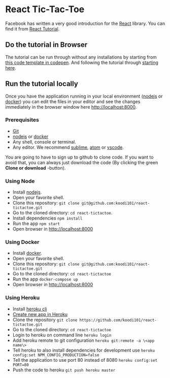 # React Tic-Tac-Toe

Facebook has written a very good introduction for the [React](https://reactjs.org/) library. You can find it from [React Tutorial](https://reactjs.org/tutorial/tutorial.html).

## Do the tutorial in Browser

The tutorial can be run through without any installations by starting from [this code template in codepen](https://codepen.io/gaearon/pen/oWWQNa?editors=0010). And following the tutorial through [starting here](https://reactjs.org/tutorial/tutorial.html#overview).

## Run the tutorial locally

Once you have the application running in your local environment ([nodejs](https://nodejs.org/en/download/package-manager/) or [docker](https://docs.docker.com/install/)) you can edit the files in your editor and see the changes immediately in the browser window here [http://localhost:8000](http://localhost:8000).

### Prerequisites

* [Git](https://www.atlassian.com/git/tutorials/install-git)
* [nodejs](https://nodejs.org/en/download/package-manager/) or [docker](https://docs.docker.com/install/)
* Any shell, console or terminal.
* Any editor. We recommend [sublime](https://www.sublimetext.com/), [atom](https://atom.io/) or [vscode](https://code.visualstudio.com/).

You are going to have to sign up to github to clone code. If you want to avoid that, you can always just download the code (By clicking the green **Clone or download** -button).

### Using Node

* Install [nodejs](https://nodejs.org/en/download/package-manager/).
* Open your favorite shell.
* Clone this repository: `git clone git@github.com:koodi101/react-tictactoe.git`
* Go to the cloned directory: `cd react-tictactoe`.
* Install dependencies `npm install`
* Run the app `npm start`
* Open browser in [http://localhost:8000](http://localhost:8000)


### Using Docker

* Install [docker](https://docs.docker.com/install/).
* Open your favorite shell.
* Clone this repository: `git clone git@github.com:koodi101/react-tictactoe.git`
* Go to the cloned directory: `cd react-tictactoe`
* Run the app `docker-compose up`
* Open browser in [http://localhost:8000](http://localhost:8000)

### Using Heroku
* Install [heroku cli](https://devcenter.heroku.com/articles/heroku-cli)
* [Create new app in Heroku](https://dashboard.heroku.com/new-app)
* Clone the repository `git clone https://github.com/koodi101/react-tictactoe.git`
* Go to the cloned directory: `cd react-tictactoe`
* Login to heroku on command line `heroku login`
* Add heroku remote to git configuration `heroku git:remote -a \<app name\>`
* Tell heroku to also install dependencies for development use `heroku config:set NPM_CONFIG_PRODUCTION=false`
* Tell the application to use port 80 instead of 8080 `heroku config:set PORT=80`
* Push the code to heroku `git push heroku master`
